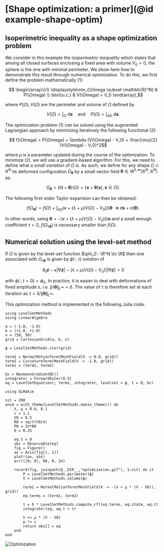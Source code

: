 # [Shape optimization: a primer](@id example-shape-optim)

## Isoperimetric inequality as a shape optimization problem

We consider in this example the *isoperimetric inequality* which states that among all closed surfaces enclosing a fixed area with volume $V_0 > 0$, the sphere is the one with minimal perimeter.
We show here how to demonstrate this result through numerical optimization.
To do this, we first define the problem mathematically (1):

```math
    \begin{array}{rl}
        \displaystyle\min_{\Omega \subset \mathbb{R}^N} & P(\Omega)
        \\
        \text{u.c.} & V(\Omega) = V_0
    \end{array},
```

where $P(\Omega), V(\Omega)$ are the perimeter and volume of $\Omega$ defined by

```math
    V(\Omega) = \int_{\Omega} \:\text{d}\mathbf{x}
    \quad\text{and}\quad
    P(\Omega) = \int_{\partial \Omega} \:\text{d}\mathbf{s}
    .
```

The optimization problem (1) can be solved using the augmented Lagrangian approach by minimizing iteratively the following functional (2):

```math
    f(\Omega) = P(\Omega) + \lambda (V(\Omega) - V_0) + \frac{\mu}{2} (V(\Omega) - V_0)^2
```

where $\mu$ is a parameter updated during the course of the optimization.
To minimize (2), we will use a gradient-based algorithm.
For this, we need to define what a *small variation* of $\Omega$ is.
As such, we define for any shape $\Omega \subset \mathbb{R}^N$ its deformed configuration $\Omega_{\boldsymbol{\theta}}$ by a small vector field $\boldsymbol{\theta} \in W^{1,\infty}(\mathbb{R}^N, \mathbb{R}^N)$ as:

```math
    \Omega_{\boldsymbol{\theta}}
    = (\text{Id} + \boldsymbol{\theta})(\Omega)
    = \{\mathbf{x} + \boldsymbol{\theta}(\mathbf{x}), \mathbf{x} \in \Omega\}.
```

The following first-order Taylor expansion can then be obtained:

```math
    f(\Omega_{\boldsymbol{\theta}})
    =
    f(\Omega)
    +
    \int_{\partial \Omega}
    \left(
        \kappa + (\lambda + \mu (V(\Omega) - V_0))
    \right) \boldsymbol{\theta} \cdot \mathbf{n}
    \:\text{d}\mathbf{s}
    + o(\boldsymbol{\theta})
    .
```

In other words, using $\boldsymbol{\theta} = - (\kappa + (\lambda + \mu (V(\Omega) - V_0))) \mathbf{n}$ and a small enough coefficient $\tau > 0$, $f(\Omega_{\tau\boldsymbol{\theta}})$ is necessary smaller than $f(\Omega)$.

## Numerical solution using the level-set method

If $\Omega$ is given by the level-set function $\phi_0 : \R^N \to \R$ then one associated with $\Omega_{\tau\boldsymbol{\theta}}$ is given by $\phi(\cdot, \tau)$ solution of

```math
    \partial_t \phi - \kappa |\nabla \phi| - (\lambda + \mu (V(\Omega) - V_0)) |\nabla \phi| = 0
```

with $\phi(\cdot, t = 0) = \phi_0$.
In practice, it is easier to deal with deformations of fixed amplitude $s$, i.e. $\|\tau\mathbf{\theta}\|_{L^\infty} = \delta$.
The value of $\tau$ is therefore set at each iteration as $\tau = \delta/\|\mathbf{\theta}\|_{L^\infty}$.

This optimization method is implemented in the following Julia code:

```@example optimization
using LevelSetMethods
using LinearAlgebra

a = (-1.0, -1.0)
b = (+1.0, +1.0)
n = (50, 50)
grid = CartesianGrid(a, b, n)

ϕ = LevelSetMethods.star(grid)

term1 = NormalMotionTerm(MeshField(X -> 0.0, grid))
term2 = CurvatureTerm(MeshField(X -> -1.0, grid))
terms = (term1, term2)

bc = NeumannGradientBC()
integrator = ForwardEuler(0.5)
eq = LevelSetEquation(; terms, integrator, levelset = ϕ, t = 0, bc)

using GLMakie

nit = 200
anim = with_theme(LevelSetMethods.makie_theme()) do
    λ, μ = 0.0, 0.1
    c = 1.1
    V0 = 0.5
    R0 = sqrt(V0/π)
    P0 = 2π*R0
    δ = 0.25

    eq.t = 0
    obs = Observable(eq)
    fig = Figure()
    ax = Axis(fig[1, 1])
    plot!(ax, obs)
    arc!([0; 0], R0, 0, 2π)

    record(fig, joinpath(@__DIR__,"optimization.gif"), 1:nit) do it
        P = LevelSetMethods.perimeter(ϕ)
        V = LevelSetMethods.volume(ϕ)

        term1 = NormalMotionTerm(MeshField(X -> -(λ + μ * (V - V0)), grid))
        eq.terms = (term1, term2)

        τ = δ * LevelSetMethods.compute_cfl(eq.terms, eq.state, eq.t)
        integrate!(eq, eq.t + τ)

        λ += μ * (V - V0)
        μ *= c
        return obs[] = eq
    end
end
```

![Optimization](optimization.gif)
